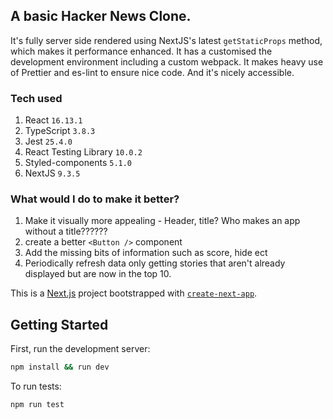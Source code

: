 ## A basic Hacker News Clone. 

It's fully server side rendered using NextJS's latest `getStaticProps` method, which makes it performance enhanced. It has a  customised the development environment including a custom webpack. It makes heavy use of Prettier and es-lint to ensure nice code. And it's nicely accessible. 

### Tech used

1. React `16.13.1`
2. TypeScript `3.8.3`
3. Jest `25.4.0`
4. React Testing Library `10.0.2`
5. Styled-components `5.1.0`
6. NextJS `9.3.5`

### What would I do to make it better? 

1. Make it visually more appealing - Header, title? Who makes an app without a title??????
2. create a better `<Button />` component
3. Add the missing bits of information such as score, hide ect
4. Periodically refresh data only getting stories that aren't already displayed but are now in the top 10. 

This is a [Next.js](https://nextjs.org/) project bootstrapped with [`create-next-app`](https://github.com/zeit/next.js/tree/canary/packages/create-next-app).

## Getting Started

First, run the development server:

```bash
npm install && run dev
```
To run tests:

```bash
npm run test
```
